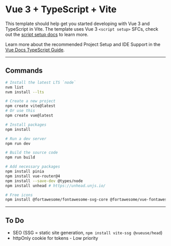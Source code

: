 # Vue 3 + TypeScript + Vite

This template should help get you started developing with Vue 3 and TypeScript in Vite. The template uses Vue 3 `<script setup>` SFCs, check out the [script setup docs](https://v3.vuejs.org/api/sfc-script-setup.html#sfc-script-setup) to learn more.

Learn more about the recommended Project Setup and IDE Support in the [Vue Docs TypeScript Guide](https://vuejs.org/guide/typescript/overview.html#project-setup).

---

## Commands

```bash
# Install the latest LTS `node`
nvm list
nvm install --lts
```

```bash
# Create a new project
npm create vite@latest
# Or use this
npm create vue@latest

# Install packages
npm install

# Run a dev server
npm run dev

# Build the source code
npm run build
```

```bash
# Add necessary packages
npm install pinia
npm install vue-router@4
npm install --save-dev @types/node
npm install unhead # https://unhead.unjs.io/

# Free icons
npm install @fortawesome/fontawesome-svg-core @fortawesome/vue-fontawesome @fortawesome/free-solid-svg-icons
```

---

## To Do
 
- SEO (SSG = static site generation, `npm install vite-ssg @vueuse/head`)
- httpOnly cookie for tokens - Low priority